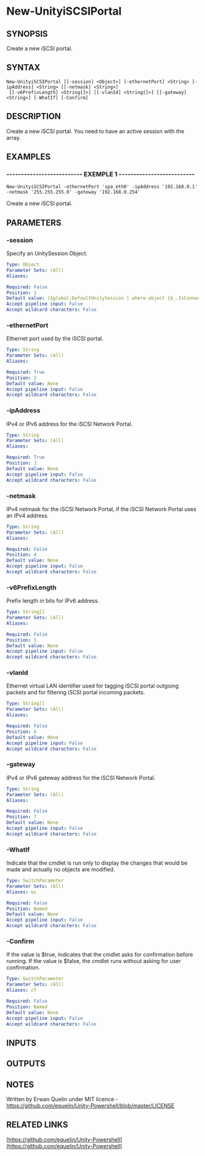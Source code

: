 # New-UnityiSCSIPortal

## SYNOPSIS
Create a new iSCSI portal.

## SYNTAX

```
New-UnityiSCSIPortal [[-session] <Object>] [-ethernetPort] <String> [-ipAddress] <String> [[-netmask] <String>]
 [[-v6PrefixLength] <String[]>] [[-vlanId] <String[]>] [[-gateway] <String>] [-WhatIf] [-Confirm]
```

## DESCRIPTION
Create a new iSCSI portal.
You need to have an active session with the array.

## EXAMPLES

### -------------------------- EXEMPLE 1 --------------------------
```
New-UnityiSCSIPortal -ethernetPort 'spa_eth0' -ipAddress '192.168.0.1' -netmask '255.255.255.0' -gateway '192.168.0.254'
```

Create a new iSCSI portal.

## PARAMETERS

### -session
Specify an UnitySession Object.

```yaml
Type: Object
Parameter Sets: (All)
Aliases: 

Required: False
Position: 1
Default value: ($global:DefaultUnitySession | where-object {$_.IsConnected -eq $true})
Accept pipeline input: False
Accept wildcard characters: False
```

### -ethernetPort
Ethernet port used by the iSCSI portal.

```yaml
Type: String
Parameter Sets: (All)
Aliases: 

Required: True
Position: 2
Default value: None
Accept pipeline input: False
Accept wildcard characters: False
```

### -ipAddress
IPv4 or IPv6 address for the iSCSI Network Portal.

```yaml
Type: String
Parameter Sets: (All)
Aliases: 

Required: True
Position: 3
Default value: None
Accept pipeline input: False
Accept wildcard characters: False
```

### -netmask
IPv4 netmask for the iSCSI Network Portal, if the iSCSI Network Portal uses an IPv4 address.

```yaml
Type: String
Parameter Sets: (All)
Aliases: 

Required: False
Position: 4
Default value: None
Accept pipeline input: False
Accept wildcard characters: False
```

### -v6PrefixLength
Prefix length in bits for IPv6 address.

```yaml
Type: String[]
Parameter Sets: (All)
Aliases: 

Required: False
Position: 5
Default value: None
Accept pipeline input: False
Accept wildcard characters: False
```

### -vlanId
Ethernet virtual LAN identifier used for tagging iSCSI portal outgoing packets and for filtering iSCSI portal incoming packets.

```yaml
Type: String[]
Parameter Sets: (All)
Aliases: 

Required: False
Position: 6
Default value: None
Accept pipeline input: False
Accept wildcard characters: False
```

### -gateway
IPv4 or IPv6 gateway address for the iSCSI Network Portal.

```yaml
Type: String
Parameter Sets: (All)
Aliases: 

Required: False
Position: 7
Default value: None
Accept pipeline input: False
Accept wildcard characters: False
```

### -WhatIf
Indicate that the cmdlet is run only to display the changes that would be made and actually no objects are modified.

```yaml
Type: SwitchParameter
Parameter Sets: (All)
Aliases: wi

Required: False
Position: Named
Default value: None
Accept pipeline input: False
Accept wildcard characters: False
```

### -Confirm
If the value is $true, indicates that the cmdlet asks for confirmation before running.
If the value is $false, the cmdlet runs without asking for user confirmation.

```yaml
Type: SwitchParameter
Parameter Sets: (All)
Aliases: cf

Required: False
Position: Named
Default value: None
Accept pipeline input: False
Accept wildcard characters: False
```

## INPUTS

## OUTPUTS

## NOTES
Written by Erwan Quelin under MIT licence - https://github.com/equelin/Unity-Powershell/blob/master/LICENSE

## RELATED LINKS

[https://github.com/equelin/Unity-Powershell](https://github.com/equelin/Unity-Powershell)

